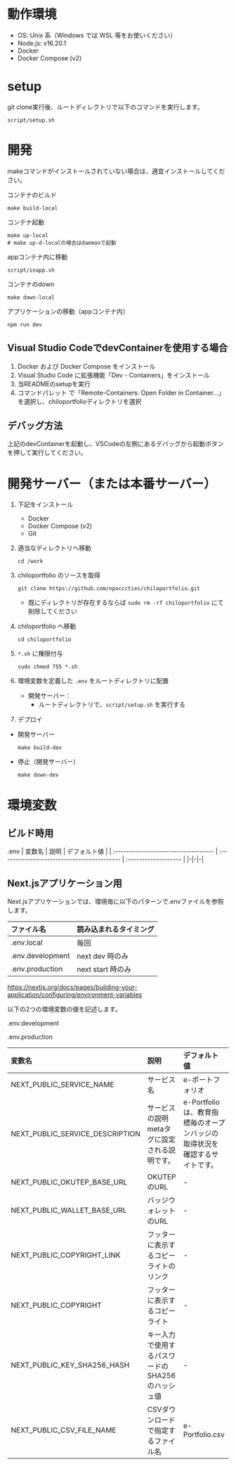 # 動作環境
- OS: Unix 系（Windows では WSL 等をお使いください）
- Node.js: v16.20.1
- Docker
- Docker Compose (v2)

# setup
git clone実行後、ルートディレクトリで以下のコマンドを実行します。
```
script/setup.sh
```

# 開発
makeコマンドがインストールされていない場合は、適宜インストールしてください。

コンテナのビルド
```
make build-local
```

コンテナ起動
```
make up-local
# make up-d-localの場合はdaemonで起動
```

appコンテナ内に移動
```
script/inapp.sh
```

コンテナのdown
```
make down-local
```

アプリケーションの移動（appコンテナ内）
```
npm run dev
```

## Visual Studio CodeでdevContainerを使用する場合
1. Docker および Docker Compose をインストール
2. Visual Studio Code に拡張機能「Dev - Containers」をインストール
3. 当READMEのsetupを実行
4. コマンドパレット で「Remote-Containers: Open Folder in Container...」を選択し、chiloportfolioディレクトリを選択

## デバッグ方法
上記のdevContainerを起動し、VSCodeの左側にあるデバッグから起動ボタンを押して実行してください。

# 開発サーバー（または本番サーバー）

1. 下記をインストール
   * Docker
   * Docker Compose (v2)
   * Git  
1. 適当なディレクトリへ移動
   ```
   cd /work
   ```
1. chiloportfolio のソースを取得
   ```
   git clone https://github.com/npocccties/chiloportfolio.git
   ```
   * 既にディレクトリが存在するならば `sudo rm -rf chiloportfolio` にて削除してください
1. chiloportfolio へ移動
   ```
   cd chiloportfolio
   ```
1. `*.sh` に権限付与
   ```
   sudo chmod 755 *.sh
   ```
1. 環境変数を定義した `.env` をルートディレクトリに配置
   * 開発サーバー：
      * ルートディレクトリで、`script/setup.sh` を実行する

1. デプロイ
  - 開発サーバー
    ```
    make build-dev
    ```
  - 停止（開発サーバー）
    ```
    make down-dev
    ```


# 環境変数

## ビルド時用
.env
| 変数名                               | 説明                                        | デフォルト値         |
| :----------------------------------- | :------------------------------------------ | :------------------- |
|-|-|-|

## Next.jsアプリケーション用
Next.jsアプリケーションでは、環境毎に以下のパターンで.envファイルを参照します。

| ファイル名 |	読み込まれるタイミング
| :--------- | :--------- | 
|.env.local |	毎回
|.env.development |	next dev 時のみ
|.env.production	| next start 時のみ

https://nextjs.org/docs/pages/building-your-application/configuring/environment-variables

以下の2つの環境変数の値を記述します。

.env.development

.env.production

| 変数名                               | 説明                                        | デフォルト値         |
| :----------------------------------- | :------------------------------------------ | :------------------- |
|NEXT_PUBLIC_SERVICE_NAME|サービス名|e-ポートフォリオ|
|NEXT_PUBLIC_SERVICE_DESCRIPTION|サービスの説明<br>metaタグに設定される説明です。|e-Portfolioは、教育指標毎のオープンバッジの取得状況を確認するサイトです。|
|NEXT_PUBLIC_OKUTEP_BASE_URL|OKUTEPのURL|-|
|NEXT_PUBLIC_WALLET_BASE_URL|バッジウォレットのURL|-|
|NEXT_PUBLIC_COPYRIGHT_LINK|フッターに表示するコピーライトのリンク|-|
|NEXT_PUBLIC_COPYRIGHT|フッターに表示するコピーライト|-|
|NEXT_PUBLIC_KEY_SHA256_HASH|キー入力で使用するパスワードのSHA256のハッシュ値|-|
|NEXT_PUBLIC_CSV_FILE_NAME|CSVダウンロードで指定するファイル名|e-Portfolio.csv|
